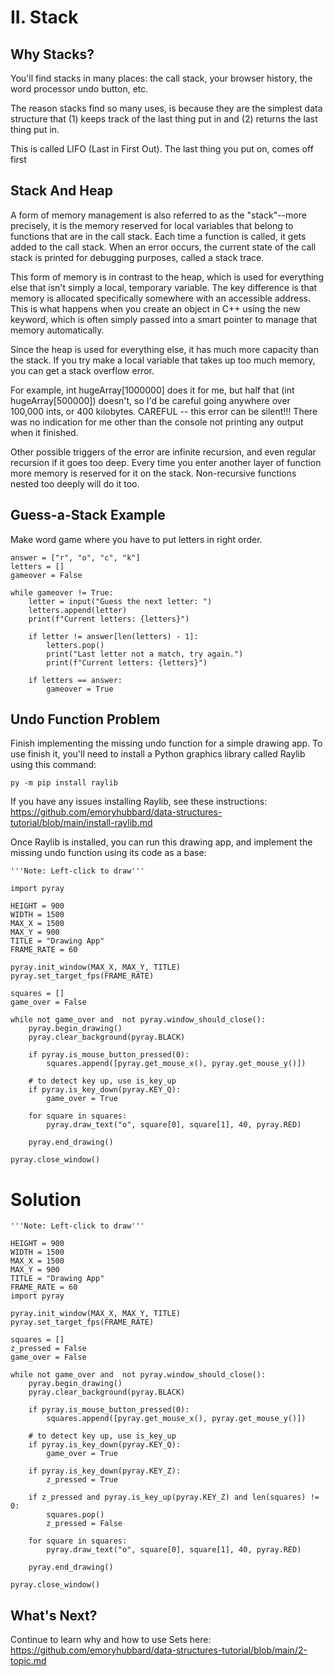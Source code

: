 # II. Stack

## Why Stacks?

<p>You'll find stacks in many places: the call stack, your browser history, the word processor undo button, etc.</p>
<p>The reason stacks find so many uses, is because they are the simplest data structure that (1) keeps track of the last thing put in and (2) returns the last thing put in.</p>
<p>This is called LIFO (Last in First Out). The last thing you put on, comes off first</p>

## Stack And Heap

<p> A form of memory
management is also referred to as the "stack"--more precisely,
it is the memory reserved for local variables that belong to functions
that are in the call stack. Each time a function is called, it gets added to the call stack. When an error occurs, the current state
of the call stack is printed for debugging purposes, called a stack trace.</p>
<p>This form of memory is in contrast to the heap, which is used for everything else that isn't simply a local, temporary variable. The key difference is that memory is allocated specifically somewhere with an accessible address. This is what happens when you create an object in C++ using the new keyword, which is often simply passed into a smart pointer to manage that memory automatically.</p>
<p>Since the heap is used for everything else, it has much more capacity than the stack. If you try make a local variable that takes up too much memory, you can get a stack overflow error.</p>
<p>For example, int hugeArray[1000000] does it for me, but half that
(int hugeArray[500000]) doesn't, so I'd be careful going anywhere
over 100,000 ints, or 400 kilobytes.
CAREFUL -- this error can be silent!!! There was no indication for
me other than the console not printing any output when it finished.</p>
<p>Other possible triggers of the error are infinite recursion, and even regular recursion if it goes too deep. Every time
you enter another layer of function more memory is reserved for it
on the stack. Non-recursive functions nested too deeply will do it too.</p>

## Guess-a-Stack Example

Make word game where you have to put letters in right order.

	answer = ["r", "o", "c", "k"]
	letters = []
	gameover = False

	while gameover != True:
		letter = input("Guess the next letter: ")
		letters.append(letter)
		print(f"Current letters: {letters}")

		if letter != answer[len(letters) - 1]:
			letters.pop()
			print("Last letter not a match, try again.")
			print(f"Current letters: {letters}")

		if letters == answer:
			gameover = True

## Undo Function Problem
Finish implementing the missing undo function for a simple
drawing app. To use finish it, you'll need to install a Python graphics library called Raylib using this command:

	py -m pip install raylib

If you have any issues installing Raylib, see these instructions: <a href=https://github.com/emoryhubbard/data-structures-tutorial/blob/main/install-raylib.md>https://github.com/emoryhubbard/data-structures-tutorial/blob/main/install-raylib.md</a>

Once Raylib is installed, you can run this drawing app, and implement the missing undo function using its code as a base:

	'''Note: Left-click to draw'''

	import pyray

	HEIGHT = 900
	WIDTH = 1500
	MAX_X = 1500
	MAX_Y = 900
	TITLE = "Drawing App"
	FRAME_RATE = 60

	pyray.init_window(MAX_X, MAX_Y, TITLE)
	pyray.set_target_fps(FRAME_RATE)

	squares = []
	game_over = False

	while not game_over and  not pyray.window_should_close():
		pyray.begin_drawing()
		pyray.clear_background(pyray.BLACK)

		if pyray.is_mouse_button_pressed(0):
			squares.append([pyray.get_mouse_x(), pyray.get_mouse_y()])
	
		# to detect key up, use is_key_up
		if pyray.is_key_down(pyray.KEY_Q):
			game_over = True

		for square in squares:
			pyray.draw_text("o", square[0], square[1], 40, pyray.RED)
	
		pyray.end_drawing()

	pyray.close_window()

# Solution

	'''Note: Left-click to draw'''

	HEIGHT = 900
	WIDTH = 1500
	MAX_X = 1500
	MAX_Y = 900
	TITLE = "Drawing App"
	FRAME_RATE = 60
	import pyray

	pyray.init_window(MAX_X, MAX_Y, TITLE)
	pyray.set_target_fps(FRAME_RATE)

	squares = []
	z_pressed = False
	game_over = False

	while not game_over and  not pyray.window_should_close():
		pyray.begin_drawing()
		pyray.clear_background(pyray.BLACK)

		if pyray.is_mouse_button_pressed(0):
			squares.append([pyray.get_mouse_x(), pyray.get_mouse_y()])
	
		# to detect key up, use is_key_up
		if pyray.is_key_down(pyray.KEY_Q):
			game_over = True

		if pyray.is_key_down(pyray.KEY_Z):
			z_pressed = True

		if z_pressed and pyray.is_key_up(pyray.KEY_Z) and len(squares) != 0:
			squares.pop()
			z_pressed = False

		for square in squares:
			pyray.draw_text("o", square[0], square[1], 40, pyray.RED)
	
		pyray.end_drawing()

	pyray.close_window()

## What's Next?

Continue to learn why and how to use Sets here: <a href=https://github.com/emoryhubbard/data-structures-tutorial/blob/main/2-topic.md>https://github.com/emoryhubbard/data-structures-tutorial/blob/main/2-topic.md</a>



